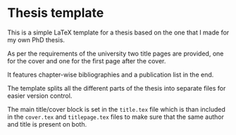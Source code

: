 # Thesis template

This is a simple LaTeX template for a thesis based on the one that I made
for my own PhD thesis.

As per the requirements of the university two title pages are provided, one for
the cover and one for the first page after the cover.

It features chapter-wise bibliographies and a publication list in the end. 

The template splits all the different parts of the thesis into separate files
for easier version control.

The main title/cover block is set in the `title.tex` file  which is than
included in the `cover.tex` and `titlepage.tex` files to make sure that the same
author and title is present on both.
